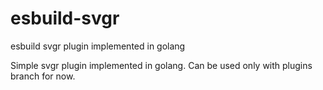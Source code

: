 # esbuild-svgr
esbuild svgr plugin implemented in golang 

Simple svgr plugin implemented in golang. Can be used only with plugins branch for now.
